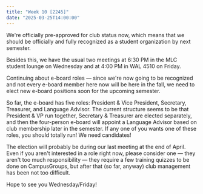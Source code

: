 ```yaml
---
title: "Week 10 [2245]"
date: "2025-03-25T14:00:00"
---
```


We're officially pre-approved for club status now, which means that we should be officially and fully recognized as a student organization by next semester.

Besides this, we have the usual two meetings at 6:30 PM in the MLC student lounge on Wednesday and at 4:00 PM in WAL 4510 on Friday.

<!--more-->

Continuing about e-board roles — since we're now going to be recognized and not every e-board member here now will be here in the fall, we need to elect new e-board positions soon for the upcoming semester.

So far, the e-board has five roles: President & Vice President, Secretary, Treasurer, and Language Advisor. The current structure seems to be that President & VP run together, Secretary & Treasurer are elected separately, and then the four-person e-board will appoint a Language Advisor based on club membership later in the semester. If any one of you wants one of these roles, you should totally run! We need candidates!

The election will probably be during our last meeting at the end of April. Even if you aren't interested in a role right now, please consider one — they aren't too much responsibility — they require a few training quizzes to be done on CampusGroups, but after that (so far, anyway) club management has been not too difficult.

Hope to see you Wednesday/Friday!
